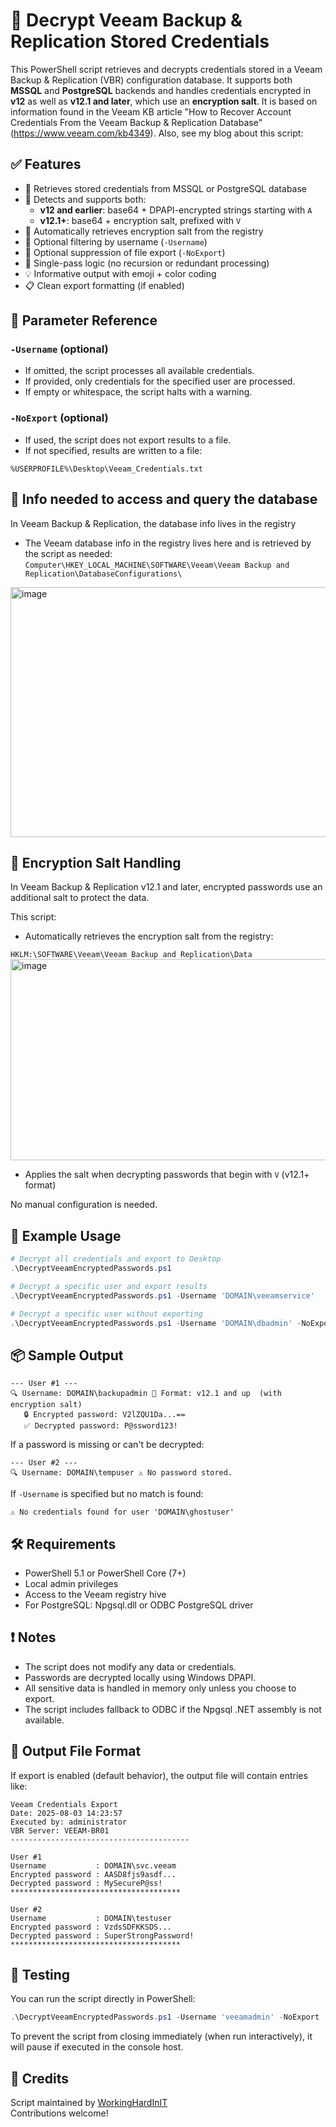 # 🔐 Decrypt Veeam Backup & Replication Stored Credentials

This PowerShell script retrieves and decrypts credentials stored in a Veeam Backup & Replication (VBR) configuration database. It supports both **MSSQL** and **PostgreSQL** backends and handles credentials encrypted in **v12** as well as **v12.1 and later**, which use an **encryption salt**. It is based on information found in the Veeam KB article "How to Recover Account Credentials From the Veeam Backup & Replication Database" (https://www.veeam.com/kb4349). Also, see my blog about this script: 

## ✅ Features

- 🔎 Retrieves stored credentials from MSSQL or PostgreSQL database  
- 🔐 Detects and supports both:  
  - **v12 and earlier**: base64 + DPAPI-encrypted strings starting with `A`  
  - **v12.1+**: base64 + encryption salt, prefixed with `V`  
- 🧂 Automatically retrieves encryption salt from the registry  
- 🧾 Optional filtering by username (`-Username`)  
- 💾 Optional suppression of file export (`-NoExport`)  
- 🧵 Single-pass logic (no recursion or redundant processing)  
- 💡 Informative output with emoji + color coding  
- 📋 Clean export formatting (if enabled)

## 🧠 Parameter Reference

### `-Username` (optional)

- If omitted, the script processes all available credentials.
- If provided, only credentials for the specified user are processed.
- If empty or whitespace, the script halts with a warning.

### `-NoExport` (optional)

- If used, the script does not export results to a file.
- If not specified, results are written to a file:

`%USERPROFILE%\Desktop\Veeam_Credentials.txt`

## 🧂 Info needed to access and query the database
In Veeam Backup & Replication, the database info lives in the registry

- The Veeam database info in the registry lives here and is retrieved by the script as needed:
`Computer\HKEY_LOCAL_MACHINE\SOFTWARE\Veeam\Veeam Backup and Replication\DatabaseConfigurations\`
<img width="600" height="400" alt="image" src="https://github.com/user-attachments/assets/f1a55879-b2fd-453d-b17c-550989709d9c" />


## 🧂 Encryption Salt Handling

In Veeam Backup & Replication v12.1 and later, encrypted passwords use an additional salt to protect the data.

This script:

- Automatically retrieves the encryption salt from the registry:

`HKLM:\SOFTWARE\Veeam\Veeam Backup and Replication\Data`
<img width="700" height="322" alt="image" src="https://github.com/user-attachments/assets/5a3a7bd3-af35-4e89-9290-a1a9426c6080" />


- Applies the salt when decrypting passwords that begin with `V` (v12.1+ format)

No manual configuration is needed.

## 📄 Example Usage

```powershell
# Decrypt all credentials and export to Desktop
.\DecryptVeeamEncryptedPasswords.ps1

# Decrypt a specific user and export results
.\DecryptVeeamEncryptedPasswords.ps1 -Username 'DOMAIN\veeamservice'

# Decrypt a specific user without exporting
.\DecryptVeeamEncryptedPasswords.ps1 -Username 'DOMAIN\dbadmin' -NoExport
```

## 📦 Sample Output

```
--- User #1 ---
🔍 Username: DOMAIN\backupadmin 🔐 Format: v12.1 and up  (with encryption salt)
   🔒 Encrypted password: V2lZQU1Da...==
   ✅ Decrypted password: P@ssword123!
```

If a password is missing or can't be decrypted:

```
--- User #2 ---
🔍 Username: DOMAIN\tempuser ⚠️ No password stored.
```

If `-Username` is specified but no match is found:

```
⚠️ No credentials found for user 'DOMAIN\ghostuser'
```

## 🛠 Requirements

- PowerShell 5.1 or PowerShell Core (7+)
- Local admin privileges
- Access to the Veeam registry hive
- For PostgreSQL: Npgsql.dll or ODBC PostgreSQL driver

## ❗ Notes

- The script does not modify any data or credentials.
- Passwords are decrypted locally using Windows DPAPI.
- All sensitive data is handled in memory only unless you choose to export.
- The script includes fallback to ODBC if the Npgsql .NET assembly is not available.

## 📁 Output File Format

If export is enabled (default behavior), the output file will contain entries like:

```
Veeam Credentials Export
Date: 2025-08-03 14:23:57
Executed by: administrator
VBR Server: VEEAM-BR01
----------------------------------------

User #1
Username           : DOMAIN\svc.veeam
Encrypted password : AASD8fjs9asdf...
Decrypted password : MySecureP@ss!
**************************************

User #2
Username           : DOMAIN\testuser
Encrypted password : VzdsSDFKKSDS...
Decrypted password : SuperStrongPassword!
**************************************
```

## 🧪 Testing

You can run the script directly in PowerShell:

```powershell
.\DecryptVeeamEncryptedPasswords.ps1 -Username 'veeamadmin' -NoExport
```

To prevent the script from closing immediately (when run interactively), it will pause if executed in the console host.

## 📣 Credits

Script maintained by [WorkingHardInIT](https://github.com/WorkingHardInIT)  
Contributions welcome!
